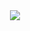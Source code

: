 <div align="center">
  <a href="https://github.com/y9c">
    <img align="center" src="https://github-readme-stats.vercel.app/api?username=y9c&show_icons=true&theme=ayu-mirage" />
  </a>
</div>
